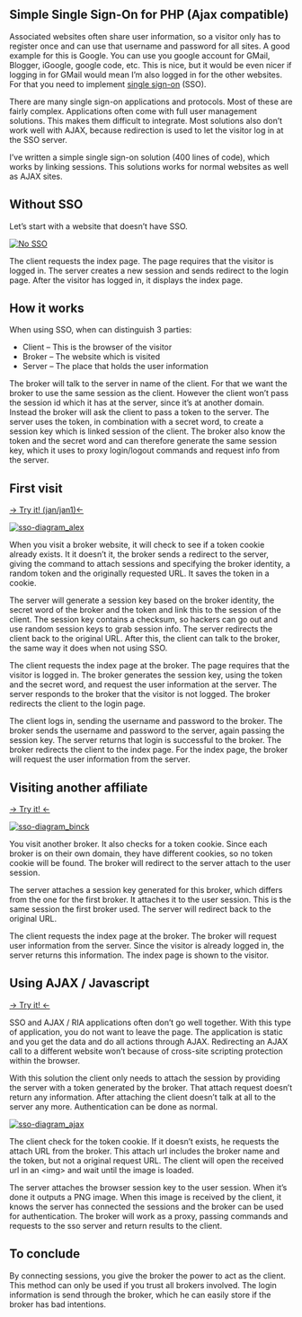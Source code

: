 Simple Single Sign-On for PHP (Ajax compatible)
---

Associated websites often share user information, so a visitor only has to register once and can use that username and password for all sites. A good example for this is Google. You can use you google account for GMail, Blogger, iGoogle, google code, etc. This is nice, but it would be even nicer if logging in for GMail would mean I&#8217;m also logged in for the other websites. For that you need to implement [single sign-on](http://en.wikipedia.org/wiki/Single_sign-on) (SSO).

There are many single sign-on applications and protocols. Most of these are fairly complex. Applications often come with full user management solutions. This makes them difficult to integrate. Most solutions also don&#8217;t work well with AJAX, because redirection is used to let the visitor log in at the SSO server.

I&#8217;ve written a simple single sign-on solution (400 lines of code), which works by linking sessions. This solutions works for normal websites as well as AJAX sites.

## Without SSO

Let&#8217;s start with a website that doesn&#8217;t have SSO.

[![No SSO](http://www.jasny.net/wp-content/uploads/sso-diagram_no-sso1-300x252.png "sso-diagram_no-sso")](http://www.jasny.net/wp-content/uploads/sso-diagram_no-sso.png)

The client requests the index page. The page requires that the visitor is logged in. The server creates a new session and sends redirect to the login page. After the visitor has logged in, it displays the index page.

## How it works

When using SSO, when can distinguish 3 parties:

*   Client &#8211; This is the browser of the visitor
*   Broker &#8211; The website which is visited
*   Server &#8211; The place that holds the user information

The broker will talk to the server in name of the client. For that we want the broker to use the same session as the client. However the client won&#8217;t pass the session id which it has at the server, since it&#8217;s at another domain. Instead the broker will ask the client to pass a token to the server. The server uses the token, in combination with a secret word, to create a session key which is linked session of the client. The broker also know the token and the secret word and can therefore generate the same session key, which it uses to proxy login/logout commands and request info from the server.

## First visit

[-> Try it! (jan/jan1)<-](http://sso-alex.jasny.net)

[![](http://www.jasny.net/wp-content/uploads/sso-diagram_alex-280x300.png "sso-diagram_alex")](http://www.jasny.net/wp-content/uploads/sso-diagram_alex.png)

When you visit a broker website, it will check to see if a token cookie already exists. It it doesn&#8217;t it, the broker sends a redirect to the server, giving the command to attach sessions and specifying the broker identity, a random token and the originally requested URL. It saves the token in a cookie.

The server will generate a session key based on the broker identity, the secret word of the broker and the token and link this to the session of the client. The session key contains a checksum, so hackers can go out and use random session keys to grab session info. The server redirects the client back to the original URL. After this, the client can talk to the broker, the same way it does when not using SSO.

The client requests the index page at the broker. The page requires that the visitor is logged in. The broker generates the session key, using the token and the secret word, and request the user information at the server. The server responds to the broker that the visitor is not logged. The broker redirects the client to the login page.

The client logs in, sending the username and password to the broker. The broker sends the username and password to the server, again passing the session key. The server returns that login is successful to the broker. The broker redirects the client to the index page. For the index page, the broker will request the user information from the server.

## Visiting another affiliate

[-> Try it! <-](http://sso-binck.dutchc5.net)

[![](http://www.jasny.net/wp-content/uploads/sso-diagram_binck-300x238.png "sso-diagram_binck")](http://www.jasny.net/wp-content/uploads/sso-diagram_binck.png)

You visit another broker. It also checks for a token cookie. Since each broker is on their own domain, they have different cookies, so no token cookie will be found. The broker will redirect to the server attach to the user session.

The server attaches a session key generated for this broker, which differs from the one for the first broker. It attaches it to the user session. This is the same session the first broker used. The server will redirect back to the original URL.

The client requests the index page at the broker. The broker will request user information from the server. Since the visitor is already logged in, the server returns this information. The index page is shown to the visitor.

## Using AJAX / Javascript

[-> Try it! <-](http://sso-ajax.jasny.net)

SSO and AJAX / RIA applications often don&#8217;t go well together. With this type of application, you do not want to leave the page. The application is static and you get the data and do all actions through AJAX. Redirecting an AJAX call to a different website won&#8217;t because of cross-site scripting protection within the browser.

With this solution the client only needs to attach the session by providing the server with a token generated by the broker. That attach request doesn&#8217;t return any information. After attaching the client doesn&#8217;t talk at all to the server any more. Authentication can be done as normal.

[![](http://www.jasny.net/wp-content/uploads/sso-diagram_ajax-241x300.png "sso-diagram_ajax")](http://www.jasny.net/wp-content/uploads/sso-diagram_ajax.png)

The client check for the token cookie. If it doesn&#8217;t exists, he requests the attach URL from the broker. This attach url includes the broker name and the token, but not a original request URL. The client will open the received url in an &lt;img&gt; and wait until the image is loaded.

The server attaches the browser session key to the user session. When it&#8217;s done it outputs a PNG image. When this image is received by the client, it knows the server has connected the sessions and the broker can be used for authentication. The broker will work as a proxy, passing commands and requests to the sso server and return results to the client.

## To conclude

By connecting sessions, you give the broker the power to act as the client. This method can only be used if you trust all brokers involved. The login information is send through the broker, which he can easily store if the broker has bad intentions.
